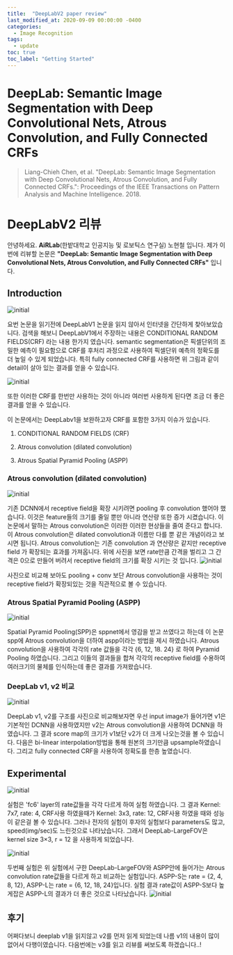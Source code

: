 ```yaml
---
title:  "DeepLabV2 paper review"
last_modified_at: 2020-09-09 00:00:00 -0400
categories: 
  - Image Recognition
tags:
  - update
toc: true
toc_label: "Getting Started"
---
```


# DeepLab: Semantic Image Segmentation with Deep Convolutional Nets, Atrous Convolution, and Fully Connected CRFs
> Liang-Chieh Chen, et al. "DeepLab: Semantic Image Segmentation with Deep Convolutional Nets, Atrous Convolution, and Fully Connected CRFs.": Proceedings of the IEEE Transactions on Pattern Analysis and Machine Intelligence. 2018.

# DeepLabV2 리뷰

안녕하세요. **AiRLab**(한밭대학교 인공지능 및 로보틱스 연구실) 노현철 입니다. 
제가 이번에 리뷰할 논문은 **"DeepLab: Semantic Image Segmentation with Deep Convolutional Nets, Atrous Convolution, and Fully Connected CRFs"** 입니다.


## Introduction
![initial](https://user-images.githubusercontent.com/53032349/92452060-85f79480-f1f8-11ea-8a6c-e8894093901d.png)

요번 논문을 읽기전에 DeepLabV1 논문을 읽지 않아서 인터넷을 간단하게 찾아보았습니다. 검색을 해보니 DeepLabV1에서 주장하는 내용은 CONDITIONAL RANDOM FIELDS(CRF) 라는 내용 한가지 였습니다. semantic segmentation은 픽셀단위의 조밀한 예측이 필요함으로 CRF를 후처리 과정으로 사용하여 픽셀단위 예측의 정확도를 더 높일 수 있게 되었습니다. 특히 fully connected CRF를 사용하면 위 그림과 같이 detail이 살아 있는 결과를 얻을 수 있습니다.

![initial](https://user-images.githubusercontent.com/53032349/92452133-9c055500-f1f8-11ea-819b-54dee8da4a6e.png)

또한 이러한 CRF를 한번만 사용하는 것이 아니라  여러번 사용하게 된다면 조금 더 좋은 결과를 얻을 수 있습니다.

이 논문에서는 DeepLabv1을 보완하고자 CRF를 포함한 3가지 이슈가 있습니다.

1) CONDITIONAL RANDOM FIELDS (CRF)

2) Atrous convolution (dilated convolution)

3) Atrous Spatial Pyramid Pooling (ASPP)

### Atrous convolution (dilated convolution)

![initial](https://user-images.githubusercontent.com/53032349/92452456-0918ea80-f1f9-11ea-9c9a-be3ac451160b.png)

기존 DCNN에서 receptive field을 확장 시키려면 pooling 후 convolution 했어야 했습니다. 이것은 feature들의 크기를 줄일 뿐만 아니라 연산량 또한 증가 시켰습니다. 이 논문에서 말하는 Atrous convolution은 이러한 이러한 현상들을 줄여 준다고 합니다. 이 Atrous convolution은 dilated convolution과 이름만 다를 뿐 같은 개념이라고 보시면 됩니다. Atrous convolution는 기존 convolution 과 연산량은 같지만 receptive field 가 확장되는 효과를 가져옵니다. 위에 사진을 보면 rate만큼 간격을 벌리고 그 간격은 0으로 만들어 버려서 receptive field의 크기를 확장 시키는 것 입니다.
![initial](https://user-images.githubusercontent.com/53032349/92452483-1209bc00-f1f9-11ea-8311-92f09f5ca8e3.png)

사진으로 비교해 보아도 pooling + conv 보단 Atrous convolution을 사용하는 것이 receptive field가 확장되있는 것을 직관적으로 볼 수 있습니다.

### Atrous Spatial Pyramid Pooling (ASPP)

![initial](https://user-images.githubusercontent.com/53032349/92452504-1afa8d80-f1f9-11ea-9b25-880acefd1afc.png)

Spatial Pyramid Pooling(SPP)은 sppnet에서 영감을 받고 쓰였다고 하는데 이 논문 spp에 Atrous convolution을 더하여 aspp이라는 방법을 제시 하였습니다.
Atrous convolution을 사용하여 각각의 rate 값들을 각각 {6, 12, 18. 24} 로 하여 Pyramid Pooling 하였습니다. 그리고 이들의 결과들을 합쳐 각각의 receptive field를 수용하여 여러크기의 물체를 인식하는데 좋은 결과를 가져왔습니다.


### DeepLab v1, v2 비교

![initial](https://user-images.githubusercontent.com/53032349/92452535-23eb5f00-f1f9-11ea-9e48-666f8dda26d1.png)

DeepLab v1, v2를 구조를 사진으로 비교해보자면 우선 input image가 들어가면 v1은 기본적인 DCNN을 사용하였지만 v2는 Atrous convolution을 사용하여 DCNN을 하였습니다. 그 결과 score map의 크기가 v1보단 v2가 더 크게 나오는것을 볼 수 있습니다. 다음은 bi-linear interpolation방법을 통해 원본의 크기만큼 upsample하였습니다. 그리고 fully connected CRF을 사용하여 정확도를 한층 높였습니다.

## Experimental

![initial](https://user-images.githubusercontent.com/53032349/92452577-2e0d5d80-f1f9-11ea-95bf-11426541d57c.png)

실험은 'fc6' layer의 rate값들을 각각 다르게 하여 실험 하였습니다. 그 결과 Kernel: 7x7, rate: 4, CRF사용 하였을때가 Kernel: 3x3, rate: 12, CRF사용 하였을 때와 성능이 같은걸 볼 수 있습니다. 그러나 전자의 실험이 후자의 실험보다 parameters도 많고, speed(img/sec)도 느린것으로 나타났습니다. 그래서 DeepLab-LargeFOV은 kernel size 3×3, r = 12 을 사용하게 되었습니다.

![initial](https://user-images.githubusercontent.com/53032349/92452607-382f5c00-f1f9-11ea-8543-9b58ce4a49fa.png)

두번째 실험은 위 실험에서 구한 DeepLab-LargeFOV와 ASPP안에 들어가는 Atrous convolution rate값들을 다르게 하고 비교하는 실험입니다.
ASPP-S는 rate = {2, 4, 8, 12}, ASPP-L는 rate = {6, 12, 18, 24}입니다. 
실험 결과 rate값이 ASPP-S보다 높게잡은 ASPP-L의 결과가 더 좋은 것으로 나타났습니다.
![initial](https://user-images.githubusercontent.com/53032349/92452647-42515a80-f1f9-11ea-8497-fb1ea9dafc74.png)

## 후기
어쩌다보니 deeplab v1을 읽지않고 v2를 먼저 읽게 되었는데 나름 v1의 내용이 많이 없어서 다행이였습니다. 다음번에는 v3를 읽고 리뷰를 써보도록 하겠습니다..!
